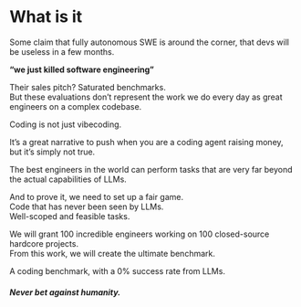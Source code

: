 # What is it

Some claim that fully autonomous SWE is around the corner, that devs will be useless in a few months.

**“we just killed software engineering”**

Their sales pitch? Saturated benchmarks.\
But these evaluations don’t represent the work we do every day as great engineers on a complex codebase.

Coding is not just vibecoding.

It’s a great narrative to push when you are a coding agent raising money, but it’s simply not true.

The best engineers in the world can perform tasks that are very far beyond the actual capabilities of LLMs.

And to prove it, we need to set up a fair game.\
Code that has never been seen by LLMs.\
Well-scoped and feasible tasks.

We will grant 100 incredible engineers working on 100 closed-source hardcore projects.\
From this work, we will create the ultimate benchmark.

A coding benchmark, with a 0% success rate from LLMs.

#### _**Never bet against humanity.**_
